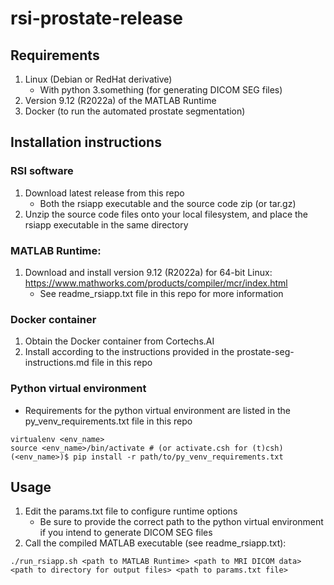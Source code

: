 # rsi-prostate-release

## Requirements
1. Linux (Debian or RedHat derivative)
   - With python 3.something (for generating DICOM SEG files)
3. Version 9.12 (R2022a) of the MATLAB Runtime
4. Docker (to run the automated prostate segmentation)

## Installation instructions
### RSI software
1. Download latest release from this repo
      - Both the rsiapp executable and the source code zip (or tar.gz)
3. Unzip the source code files onto your local filesystem, and place the rsiapp executable in the same directory

### MATLAB Runtime:
1. Download and install version 9.12 (R2022a) for 64-bit Linux: https://www.mathworks.com/products/compiler/mcr/index.html
   - See readme_rsiapp.txt file in this repo for more information

### Docker container
1. Obtain the Docker container from Cortechs.AI
2. Install according to the instructions provided in the prostate-seg-instructions.md file in this repo

### Python virtual environment
- Requirements for the python virtual environment are listed in the py_venv_requirements.txt file in this repo
```
virtualenv <env_name>
source <env_name>/bin/activate # (or activate.csh for (t)csh)
(<env_name>)$ pip install -r path/to/py_venv_requirements.txt
```

## Usage
1. Edit the params.txt file to configure runtime options
   - Be sure to provide the correct path to the python virtual environment if you intend to generate DICOM SEG files
3. Call the compiled MATLAB executable (see readme_rsiapp.txt):
```
./run_rsiapp.sh <path to MATLAB Runtime> <path to MRI DICOM data> <path to directory for output files> <path to params.txt file>
```
